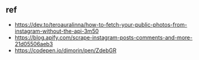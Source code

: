 ## ref
* https://dev.to/teroauralinna/how-to-fetch-your-public-photos-from-instagram-without-the-api-3m50
* https://blog.apify.com/scrape-instagram-posts-comments-and-more-21d05506aeb3
* https://codepen.io/dimorin/pen/ZdebGR
